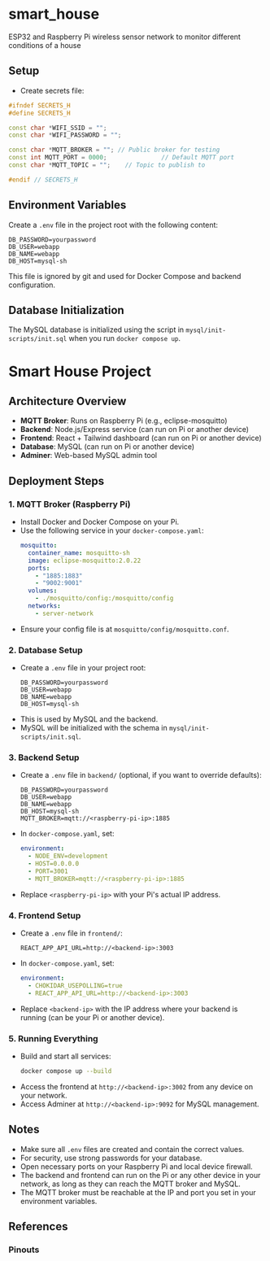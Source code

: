 # smart_house

ESP32 and Raspberry Pi wireless sensor network to monitor different conditions of a house

## Setup

- Create secrets file:

```cpp
#ifndef SECRETS_H
#define SECRETS_H

const char *WIFI_SSID = "";
const char *WIFI_PASSWORD = "";

const char *MQTT_BROKER = ""; // Public broker for testing
const int MQTT_PORT = 0000;               // Default MQTT port
const char *MQTT_TOPIC = "";    // Topic to publish to

#endif // SECRETS_H
```

## Environment Variables

Create a `.env` file in the project root with the following content:

```
DB_PASSWORD=yourpassword
DB_USER=webapp
DB_NAME=webapp
DB_HOST=mysql-sh
```

This file is ignored by git and used for Docker Compose and backend configuration.

## Database Initialization

The MySQL database is initialized using the script in `mysql/init-scripts/init.sql` when you run `docker compose up`.

# Smart House Project

## Architecture Overview

- **MQTT Broker**: Runs on Raspberry Pi (e.g., eclipse-mosquitto)
- **Backend**: Node.js/Express service (can run on Pi or another device)
- **Frontend**: React + Tailwind dashboard (can run on Pi or another device)
- **Database**: MySQL (can run on Pi or another device)
- **Adminer**: Web-based MySQL admin tool

## Deployment Steps

### 1. MQTT Broker (Raspberry Pi)
- Install Docker and Docker Compose on your Pi.
- Use the following service in your `docker-compose.yaml`:
  ```yaml
  mosquitto:
    container_name: mosquitto-sh
    image: eclipse-mosquitto:2.0.22
    ports:
      - "1885:1883"
      - "9002:9001"
    volumes:
      - ./mosquitto/config:/mosquitto/config
    networks:
      - server-network
  ```
- Ensure your config file is at `mosquitto/config/mosquitto.conf`.

### 2. Database Setup
- Create a `.env` file in your project root:
  ```env
  DB_PASSWORD=yourpassword
  DB_USER=webapp
  DB_NAME=webapp
  DB_HOST=mysql-sh
  ```
- This is used by MySQL and the backend.
- MySQL will be initialized with the schema in `mysql/init-scripts/init.sql`.

### 3. Backend Setup
- Create a `.env` file in `backend/` (optional, if you want to override defaults):
  ```env
  DB_PASSWORD=yourpassword
  DB_USER=webapp
  DB_NAME=webapp
  DB_HOST=mysql-sh
  MQTT_BROKER=mqtt://<raspberry-pi-ip>:1885
  ```
- In `docker-compose.yaml`, set:
  ```yaml
  environment:
    - NODE_ENV=development
    - HOST=0.0.0.0
    - PORT=3001
    - MQTT_BROKER=mqtt://<raspberry-pi-ip>:1885
  ```
- Replace `<raspberry-pi-ip>` with your Pi's actual IP address.

### 4. Frontend Setup
- Create a `.env` file in `frontend/`:
  ```env
  REACT_APP_API_URL=http://<backend-ip>:3003
  ```
- In `docker-compose.yaml`, set:
  ```yaml
  environment:
    - CHOKIDAR_USEPOLLING=true
    - REACT_APP_API_URL=http://<backend-ip>:3003
  ```
- Replace `<backend-ip>` with the IP address where your backend is running (can be your Pi or another device).

### 5. Running Everything
- Build and start all services:
  ```sh
  docker compose up --build
  ```
- Access the frontend at `http://<backend-ip>:3002` from any device on your network.
- Access Adminer at `http://<backend-ip>:9092` for MySQL management.

## Notes
- Make sure all `.env` files are created and contain the correct values.
- For security, use strong passwords for your database.
- Open necessary ports on your Raspberry Pi and local device firewall.
- The backend and frontend can run on the Pi or any other device in your network, as long as they can reach the MQTT broker and MySQL.
- The MQTT broker must be reachable at the IP and port you set in your environment variables.

## References

### Pinouts
